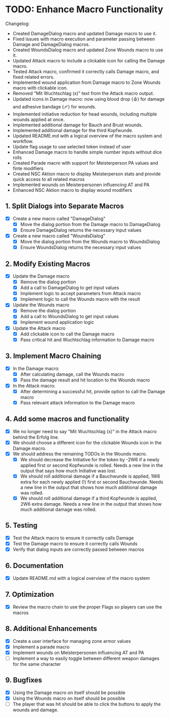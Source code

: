 # TODO: Enhance Macro Functionality

Changelog:
- Created DamageDialog macro and updated Damage macro to use it.
- Fixed issues with macro execution and parameter passing between Damage and DamageDialog macros.
- Created WoundsDialog macro and updated Zone Wounds macro to use it.
- Updated Attack macro to include a clickable icon for calling the Damage macro.
- Tested Attack macro, confirmed it correctly calls Damage macro, and fixed related errors.
- Implemented wound application from Damage macro to Zone Wounds macro with clickable icon.
- Removed "Mit Wuchtschlag (x)" text from the Attack macro output.
- Updated icons in Damage macro: now using blood drop (🩸) for damage and adhesive bandage (🩹) for wounds.
- Implemented initiative reduction for head wounds, including multiple wounds applied at once.
- Implemented additional damage for Bauch and Brust wounds.
- Implemented additional damage for the third Kopfwunde.
- Updated README.md with a logical overview of the macro system and workflow.
- Update flag usage to use selected token instead of user
- Enhanced Damage macro to handle simple number inputs without dice rolls
- Created Parade macro with support for Meisterperson PA values and finte modifiers
- Created NSC Aktion macro to display Meisterperson stats and provide quick access to all related macros
- Implemented wounds on Meisterpersonen influencing AT and PA
- Enhanced NSC Aktion macro to display wound modifiers

## 1. Split Dialogs into Separate Macros
- [x] Create a new macro called "DamageDialog"
  - [x] Move the dialog portion from the Damage macro to DamageDialog
  - [x] Ensure DamageDialog returns the necessary input values
- [x] Create a new macro called "WoundsDialog"
  - [x] Move the dialog portion from the Wounds macro to WoundsDialog
  - [x] Ensure WoundsDialog returns the necessary input values

## 2. Modify Existing Macros
- [x] Update the Damage macro
  - [x] Remove the dialog portion
  - [x] Add a call to DamageDialog to get input values
  - [x] Implement logic to accept parameters from Attack macro
  - [x] Implement logic to call the Wounds macro with the result
- [x] Update the Wounds macro
  - [x] Remove the dialog portion
  - [x] Add a call to WoundsDialog to get input values
  - [x] Implement wound application logic
- [x] Update the Attack macro
  - [x] Add clickable icon to call the Damage macro
  - [x] Pass critical hit and Wuchtschlag information to Damage macro

## 3. Implement Macro Chaining
- [x] In the Damage macro:
  - [x] After calculating damage, call the Wounds macro
  - [x] Pass the damage result and hit location to the Wounds macro
- [x] In the Attack macro:
  - [x] After determining a successful hit, provide option to call the Damage macro
  - [x] Pass relevant attack information to the Damage macro

## 4. Add some macros and functionality
- [x] We no longer need to say "Mit Wuchtschlag (x)" in the Attack macro behind the Erfolg line.
- [x] We should choose a different icon for the clickable Wounds icon in the Damage macro.
- [x] We should address the remaining TODOs in the Wounds macro.
  - [x] We should decrease the Initiative for the token by -2W6 if a newly applied first or second Kopfwunde is rolled. Needs a new line in the output that says how much Initiative was lost.
  - [x] We should roll additional damage if a Bauchwunde is applied, 1W6 extra for each newly applied (!) first or second Bauchwunde. Needs a new line in the output that shows how much additional damage was rolled.
  - [x] We should roll additional damage if a third Kopfwunde is applied, 2W6 extra damage. Needs a new line in the output that shows how much additional damage was rolled.

## 5. Testing
- [x] Test the Attack macro to ensure it correctly calls Damage
- [x] Test the Damage macro to ensure it correctly calls Wounds
- [x] Verify that dialog inputs are correctly passed between macros

## 6. Documentation
- [x] Update README.md with a logical overview of the macro system

## 7. Optimization
- [x] Review the macro chain to use the proper Flags so players can use the macros

## 8. Additional Enhancements
- [x] Create a user interface for managing zone armor values
- [x] Implement a parade macro
- [x] Implement wounds on Meisterpersonen influencing AT and PA
- [ ] Implement a way to easily toggle between different weapon damages for the same character

## 9. Bugfixes
- [x] Using the Damage macro on itself should be possible
- [x] Using the Wounds macro on itself should be possible
- [ ] The player that was hit should be able to click the buttons to apply the wounds and damage.
